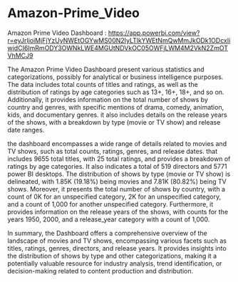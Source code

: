 # Amazon-Prime_Video
Amazon Prime Video Dashboard : https://app.powerbi.com/view?r=eyJrIjoiMjFjYzUyNWEtOGYwMS00N2IyLTlkYWEtNmQwMmJkODk1ODcxIiwidCI6ImRmODY3OWNkLWE4MGUtNDVkOC05OWFjLWM4M2VkN2ZmOTVhMCJ9

The Amazon Prime Video Dashboard  present various statistics and categorizations, possibly for analytical or business intelligence purposes. The data includes total counts of titles and ratings, as well as the distribution of ratings by age categories such as 13+, 16+, 18+, and so on. Additionally, it provides information on the total number of shows by country and genres, with specific mentions of drama, comedy, animation, kids, and documentary genres. it  also includes details on the release years of the shows, with a breakdown by type (movie or TV show) and release date ranges.

the dashboard encompasses a wide range of details related to movies and TV shows, such as total counts, ratings, genres, and release dates. that includes 9655 total titles, with 25 total ratings, and provides a breakdown of ratings by age categories. It also indicates a total of 519 directors and 5771 power BI desktops. The distribution of shows by type (movie or TV show) is delineated, with 1.85K (19.18%) being movies and 7.81K (80.82%) being TV shows. Moreover, it presents the total number of shows by country, with a count of 0K for an unspecified category, 2K for an unspecified category, and a count of 1,000 for another unspecified category. Furthermore, it provides information on the release years of the shows, with counts for the years 1950, 2000, and a release_year category with a count of 1,000.

In summary, the Dashboard  offers a comprehensive overview of the landscape of movies and TV shows, encompassing various facets such as titles, ratings, genres, directors, and release years. It provides insights into the distribution of shows by type and other categorizations, making it a potentially valuable resource for industry analysis, trend identification, or decision-making related to content production and distribution.
